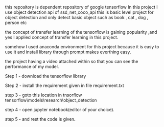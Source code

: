 this repository is dependent repository of google tensorflow
In this project I use object detection api of ssd_net_coco_api
this is basic level project for object detection and only detect basic object such as book , cat , dog , person etc

the concept of transfer learning of the tensorflow is gaining popularity ,and yes I applied concept of transfer learning in this project.

somehow I used anaconda environment for this project because it is easy to use it and install library through prompt makes everthing easy.

the project having a video attached within so that you can see the performance of my model. 

Step 1 - download the tensorflow library 

Step 2 - install the requirement given in file requirement.txt

step 3 - goto this location in tnsorflow tensorflow\models\research\object_detection

step 4 - open jupyter notebook(editor of your choice).

step 5 - and rest the code is given.
